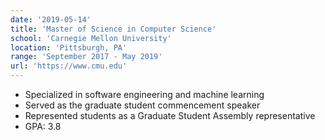 ```yaml
---
date: '2019-05-14'
title: 'Master of Science in Computer Science'
school: 'Carnegie Mellon University'
location: 'Pittsburgh, PA'
range: 'September 2017 - May 2019'
url: 'https://www.cmu.edu'
---
```


- Specialized in software engineering and machine learning
- Served as the graduate student commencement speaker
- Represented students as a Graduate Student Assembly representative
- GPA: 3.8
